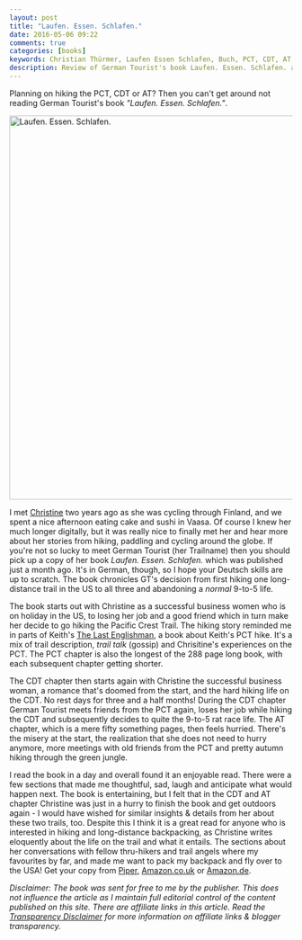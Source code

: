 ```yaml
---
layout: post
title: "Laufen. Essen. Schlafen."
date: 2016-05-06 09:22
comments: true
categories: [books]
keywords: Christian Thürmer, Laufen Essen Schlafen, Buch, PCT, CDT, AT
description: Review of German Tourist's book Laufen. Essen. Schlafen. and her Triple Crown hikes
---
```


Planning on hiking the PCT, CDT or AT? Then you can't get around not reading German Tourist's book *"Laufen. Essen. Schlafen."*.

<a data-flickr-embed="true"  href="https://www.flickr.com/photos/hendrikmorkel/26846528165/in/dateposted/" title="Laufen. Essen. Schlafen."><img src="https://farm8.staticflickr.com/7688/26846528165_87e238d3c6_b.jpg" width="1024" height="683" alt="Laufen. Essen. Schlafen."></a><script async src="//embedr.flickr.com/assets/client-code.js" charset="utf-8"></script>

<!-- more -->

I met [Christine](http://www.christine-on-big-trip.blogspot.fi) two years ago as she was cycling through Finland, and we spent a nice afternoon eating cake and sushi in Vaasa. Of course I knew her much longer digitally, but it was really nice to finally met her and hear more about her stories from hiking, paddling and cycling around the globe. If you're not so lucky to meet German Tourist (her Trailname) then you should pick up a copy of her book *Laufen. Essen. Schlafen.* which was published just a month ago. It's in German, though, so I hope your Deutsch skills are up to scratch. The book chronicles GT's decision from first hiking one long-distance trail in the US to all three and abandoning a *normal* 9-to-5 life. 

The book starts out with Christine as a successful business women who is on holiday in the US, to losing her job and a good friend which in turn make her decide to go hiking the Pacific Crest Trail. The hiking story reminded me in parts of Keith's [The Last Englishman](http://amzn.to/1XbLlQl), a book about Keith's PCT hike. It's a mix of trail description, *trail talk* (gossip) and Chrisitine's experiences on the PCT. The PCT chapter is also the longest of the 288 page long book, with each subsequent chapter getting shorter. 

The CDT chapter then starts again with Christine the successful business woman, a romance that's doomed from the start, and the hard hiking life on the CDT. No rest days for three and a half months! During the CDT chapter German Tourist meets friends from the PCT again, loses her job while hiking the CDT and subsequently decides to quite the 9-to-5 rat race life. The AT chapter, which is a mere fifty something pages, then feels hurried. There's the misery at the start, the realization that she does not need to hurry anymore, more meetings with old friends from the PCT and pretty autumn hiking through the green jungle. 

I read the book in a day and overall found it an enjoyable read. There were a few sections that made me thoughtful, sad, laugh and anticipate what would happen next. The book is entertaining, but I felt that in the CDT and AT chapter Christine was just in a hurry to finish the book and get outdoors again - I would have wished for similar insights & details from her about these two trails, too. Despite this I think it is a great read for anyone who is interested in hiking and long-distance backpacking, as Christine writes eloquently about the life on the trail and what it entails. The sections about her conversations with fellow thru-hikers and trail angels where my favourites by far, and made me want to pack my backpack and fly over to the USA! Get your copy from [Piper](https://www.piper.de/buecher/laufen-essen-schlafen-isbn-978-3-89029-471-1), [Amazon.co.uk](http://amzn.to/1rwC7BW) or [Amazon.de](http://amzn.to/1rwCgp9).

*Disclaimer: The book was sent for free to me by the publisher. This does not influence the article as I maintain full editorial control of the content published on this site. There are affiliate links in this article. Read the [Transparency Disclaimer](https://hikinginfinland.com/about/) for more information on affiliate links & blogger transparency.*